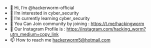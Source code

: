 - 👋 Hi, I’m @hackerworm-official
- 👀 I’m interested in cyber_security
- 🌱 I’m currently learning cyber_security
- 💞️ You Can Join community by joining : https://t.me/hackingworm
- 👀 Our Instagram Profile is : https://instagram.com/hacking_worm?utm_medium=copy_link
- 📫 How to reach me hackerworm5@hotmail.com

